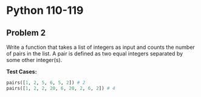 # Python 110-119
## Problem 2

Write a function that takes a list of integers as input and counts the number of
pairs in the list. A pair is defined as two equal integers separated by some
other integer(s).

**Test Cases:**

```python
pairs([1, 2, 5, 6, 5, 2]) # 2
pairs([1, 2, 2, 20, 6, 20, 2, 6, 2]) # 4
```
